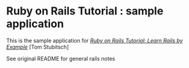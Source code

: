 # Ruby on Rails Tutorial : sample application

This is the sample application for
[*Ruby on Rails Tutorial: Learn Rails by Example*](http://railstutorial.org/)
[Tom Stubitsch]

See original README for general rails notes
